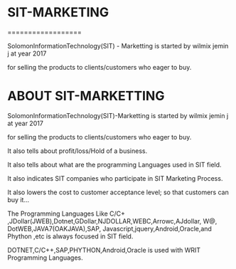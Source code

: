 # SIT-MARKETING
==================

 SolomonInformationTechnology(SIT) - Marketting  is started  by  wilmix  jemin j  at  year  2017  
 
 for  selling  the   products  to  clients/customers  who   eager  to buy.
 
 
 

ABOUT SIT-MARKETTING
====================


SolomonInformationTechnology(SIT)-Marketting  is started  by  wilmix  jemin j  at  year  2017


 for  selling  the   products  to  clients/customers  who   eager  to buy.


It also   tells  about  profit/loss/Hold  of  a business.


It  also  tells  about  what  are  the  programming Languages  used  in  SIT  field.



It  also  indicates  SIT  companies  who participate  in SIT Marketing Process.



It  also  lowers  the  cost  to  customer  acceptance  level;  so  that  customers  can  buy it...



 The  Programming Languages   Like  C/C+ ,JDollar(JWEB),Dotnet,GDollar,NJDOLLAR,WEBC,Arrowc,AJdollar, W@, DotWEB,JAVA7(OAKJAVA),SAP, Javascript,jquery,Android,Oracle,and Phython ,etc is  always  focused  in SIT field.

  DOTNET,C/C++,SAP,PHYTHON,Android,Oracle is  used  with  WRIT Programming Languages.



